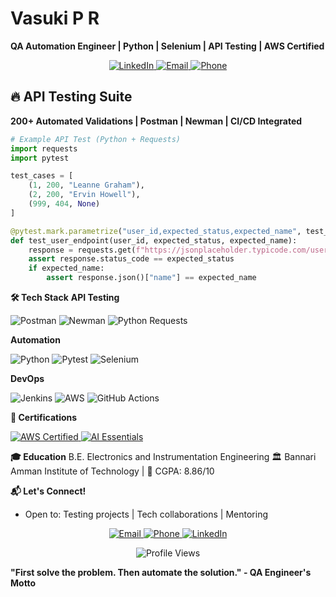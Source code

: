 # Vasuki P R  
**QA Automation Engineer | Python | Selenium | API Testing | AWS Certified**  

<p align="center">
  <a href="https://www.linkedin.com/in/vasuki-rajendran-b64b6616b">
    <img src="https://img.shields.io/badge/LinkedIn-Connect-blue?style=for-the-badge&logo=linkedin" alt="LinkedIn">
  </a>
  <a href="mailto:vasukiraj01@gmail.com">
    <img src="https://img.shields.io/badge/Email-vasukiraj01@gmail.com-red?style=for-the-badge&logo=gmail" alt="Email">
  </a>
  <a href="tel:+918903675422">
    <img src="https://img.shields.io/badge/Phone-%2B918903675422-green?style=for-the-badge&logo=telegram" alt="Phone">
  </a>
</p>

## 🔥 API Testing Suite  
**200+ Automated Validations | Postman | Newman | CI/CD Integrated**  

```python
# Example API Test (Python + Requests)
import requests
import pytest

test_cases = [
    (1, 200, "Leanne Graham"),
    (2, 200, "Ervin Howell"),
    (999, 404, None)
]

@pytest.mark.parametrize("user_id,expected_status,expected_name", test_cases)
def test_user_endpoint(user_id, expected_status, expected_name):
    response = requests.get(f"https://jsonplaceholder.typicode.com/users/{user_id}")
    assert response.status_code == expected_status
    if expected_name:
        assert response.json()["name"] == expected_name
```
**🛠️ Tech Stack**
**API Testing**
<p> <img src="https://img.shields.io/badge/Postman-FF6C37?logo=postman&logoColor=white" alt="Postman"> <img src="https://img.shields.io/badge/Newman-7E57C2?logo=postman&logoColor=white" alt="Newman"> <img src="https://img.shields.io/badge/Python_Requests-3776AB?logo=python&logoColor=white" alt="Python Requests"> </p>

**Automation**
<p> <img src="https://img.shields.io/badge/Python-3776AB?logo=python&logoColor=white" alt="Python"> <img src="https://img.shields.io/badge/Pytest-0A9EDC?logo=pytest&logoColor=white" alt="Pytest"> <img src="https://img.shields.io/badge/Selenium-43B02A?logo=selenium&logoColor=white" alt="Selenium"> </p>

**DevOps**
<p> <img src="https://img.shields.io/badge/Jenkins-D24939?logo=jenkins&logoColor=white" alt="Jenkins"> <img src="https://img.shields.io/badge/AWS-232F3E?logo=amazonaws&logoColor=white" alt="AWS"> <img src="https://img.shields.io/badge/GitHub_Actions-2088FF?logo=githubactions&logoColor=white" alt="GitHub Actions"> </p>

**📜 Certifications**
<p> <a href="https://www.credly.com"> <img src="https://img.shields.io/badge/AWS_Certified_Developer-FF9900?logo=amazonaws&logoColor=white" alt="AWS Certified"> </a> <a href="https://mphasis.com"> <img src="https://img.shields.io/badge/Mphasis_AI_Essentials-005571?logo=ai&logoColor=white" alt="AI Essentials"> </a> </p>

**🎓 Education**
B.E. Electronics and Instrumentation Engineering
🏛️ Bannari Amman Institute of Technology | 🎯 CGPA: 8.86/10

**📬 Let's Connect!**
+ Open to: Testing projects | Tech collaborations | Mentoring
<p align="center"> <a href="mailto:vasukiraj01@gmail.com"> <img src="https://img.shields.io/badge/Email_Me-vasukiraj01@gmail.com-D14836?style=flat&logo=gmail" alt="Email"> </a> <a href="tel:+918903675422"> <img src="https://img.shields.io/badge/Call_Me-%2B918903675422-25D366?style=flat&logo=whatsapp" alt="Phone"> </a> <a href="www.linkedin.com/in/vasuki-rajendran-b64b6616b"> <img src="https://img.shields.io/badge/Connect_on_LinkedIn-0A66C2?style=flat&logo=linkedin" alt="LinkedIn"> </a> </p><p align="center"> <img src="https://komarev.com/ghpvc/?username=yourgithubusername&label=Profile%20Views&color=blueviolet&style=flat" alt="Profile Views"> </p>

**"First solve the problem. Then automate the solution." - QA Engineer's Motto**
